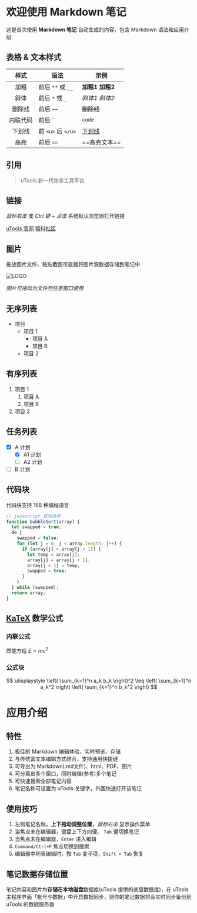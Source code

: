 # 欢迎使用 Markdown 笔记

这是首次使用 **Markdown 笔记** 自动生成的内容，包含 Markdown 语法和应用介绍

## 表格 & 文本样式

|   样式   | 语法                | 示例                |
| :------: | ------------------- | ------------------- |
|   加粗   | 前后 `**` 或  `__`  | **加粗1** __加粗2__ |
|   斜体   | 前后 `*` 或  `_`    | *斜体1* _斜体2_     |
|  删除线  | 前后 `~~`           | ~~删除线~~          |
| 内联代码 | 前后 `|`code`       |                     |
|  下划线  | 前 `<u>`  后 `</u>` | <u>下划线</u>       |
|   高亮   | 前后 `==`           | ==高亮文本==        |

## 引用

> uTools 新一代效率工具平台

## 链接

*鼠标右击* 或 *Ctrl 键 + 点击* 系统默认浏览器打开链接

[uTools 官网](https://u.tools)  [猿料社区][猿料]

[猿料]: https://yuanliao.info

## 图片

拖放图片文件、粘贴截图可直接将图片源数据存储到笔记中

![LOGO](https://res.u-tools.cn/website/logo.png)

*图片可拖动为文件到任意窗口使用*

## 无序列表

- 项目
  - 项目 1
    - 项目 A
    - 项目 B
  - 项目 2

## 有序列表

1. 项目 1
   1. 项目 A
   2. 项目 B
2. 项目 2

## 任务列表

- [x] A 计划
  - [x] A1 计划
  - [ ] A2 计划
- [ ] B 计划

## 代码块

代码块支持 168 种编程语言

```javascript
// javascript 冒泡排序
function bubbleSort(array) {
  let swapped = true;
  do {
    swapped = false;
    for (let j = 0; j < array.length; j++) {
      if (array[j] > array[j + 1]) {
        let temp = array[j];
        array[j] = array[j + 1];
        array[j + 1] = temp;
        swapped = true;
      }
    }
  } while (swapped);
  return array;
}
```

## [KaTeX](https://katex.org) 数学公式

### 内联公式

质能方程 $E=mc^2$ 

### 公式块

$$
\displaystyle \left( \sum_{k=1}^n a_k b_k \right)^2 \leq \left( \sum_{k=1}^n a_k^2 \right) \left( \sum_{k=1}^n b_k^2 \right)
$$

# 应用介绍

## 特性

1. 极佳的 Markdown 编辑体验，实时预览、存储
2. 与传统富文本编辑方式结合，支持通用快捷键
3. 可导出为 Markdown(.md文件)、html、PDF、图片
4. 可分离出多个窗口，同时编辑(参考)多个笔记
5. 可快速搜索全部笔记内容
6. 笔记名称可设置为 uTools 关键字，外围快速打开该笔记

## 使用技巧

1. 左侧笔记名称，**上下拖动调整位置**，_鼠标右击_ 显示操作菜单
2. 当焦点未在编辑器，键盘上下方向键、 `Tab` 键切换笔记
3. 当焦点未在编辑器，`Enter` 进入编辑
4. `Command/Ctrl+F` 焦点切换到搜索
5. 编辑器中列表编辑时，按 `Tab` 变子项，`Shift + Tab` 恢复

## 笔记数据存储位置

笔记内容和图片均**存储在本地磁盘**数据库(uTools 提供的底层数据库)，在 uTools 主程序界面「帐号与数据」中开启数据同步，则你的笔记数据将会实时同步备份到 uTools 的数据服务器
